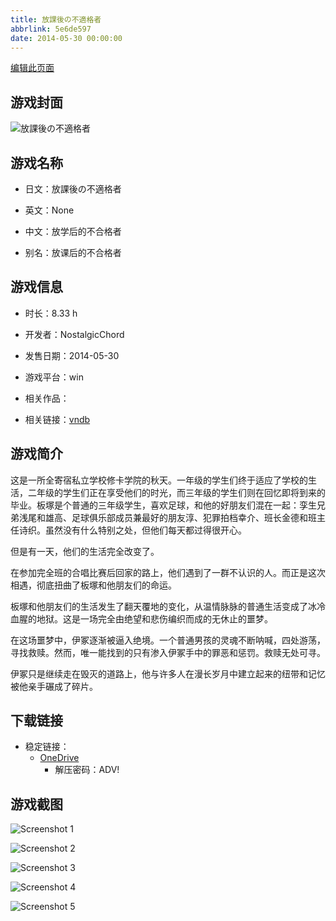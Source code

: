 ```yaml
---
title: 放課後の不適格者
abbrlink: 5e6de597
date: 2014-05-30 00:00:00
---
```

[编辑此页面](https://github.com/ACG-3/ADV3-source/blob/main/source/_posts/games/%E6%94%BE%E8%AA%B2%E5%BE%8C%E3%81%AE%E4%B8%8D%E9%81%A9%E6%A0%BC%E8%80%85.md)

## 游戏封面

![放課後の不適格者](https://pan.timero.xyz/onedrive/img_lib_001/%E6%94%BE%E8%AA%B2%E5%BE%8C%E3%81%AE%E4%B8%8D%E9%81%A9%E6%A0%BC%E8%80%85_cover.avif)


## 游戏名称

- 日文：放課後の不適格者
- 英文：None
- 中文：放学后的不合格者

- 别名：放课后的不合格者


## 游戏信息

- 时长：8.33 h
- 开发者：NostalgicChord
- 发售日期：2014-05-30
- 游戏平台：win
- 相关作品：

- 相关链接：[vndb](https://vndb.org/v13904)


## 游戏简介

这是一所全寄宿私立学校修卡学院的秋天。一年级的学生们终于适应了学校的生活，二年级的学生们正在享受他们的时光，而三年级的学生们则在回忆即将到来的毕业。板塚是个普通的三年级学生，喜欢足球，和他的好朋友们混在一起：孪生兄弟浅尾和雄高、足球俱乐部成员兼最好的朋友淳、犯罪拍档幸介、班长金德和班主任诗织。虽然没有什么特别之处，但他们每天都过得很开心。

但是有一天，他们的生活完全改变了。

在参加完全班的合唱比赛后回家的路上，他们遇到了一群不认识的人。而正是这次相遇，彻底扭曲了板塚和他朋友们的命运。

板塚和他朋友们的生活发生了翻天覆地的变化，从温情脉脉的普通生活变成了冰冷血腥的地狱。这是一场完全由绝望和悲伤编织而成的无休止的噩梦。

在这场噩梦中，伊冢逐渐被逼入绝境。一个普通男孩的灵魂不断呐喊，四处游荡，寻找救赎。然而，唯一能找到的只有渗入伊冢手中的罪恶和惩罚。救赎无处可寻。

伊冢只是继续走在毁灭的道路上，他与许多人在漫长岁月中建立起来的纽带和记忆被他亲手碾成了碎片。




## 下载链接

- 稳定链接：
    - [OneDrive](https://pan.timero.xyz/onedrive/adv_lib_001/%E6%94%BE%E8%AA%B2%E5%BE%8C%E3%81%AE%E4%B8%8D%E9%81%A9%E6%A0%BC%E8%80%85)
        - 解压密码：ADV!



## 游戏截图


![Screenshot 1](https://pan.timero.xyz/onedrive/img_lib_001/%E6%94%BE%E8%AA%B2%E5%BE%8C%E3%81%AE%E4%B8%8D%E9%81%A9%E6%A0%BC%E8%80%85_Screenshot_1.avif)

![Screenshot 2](https://pan.timero.xyz/onedrive/img_lib_001/%E6%94%BE%E8%AA%B2%E5%BE%8C%E3%81%AE%E4%B8%8D%E9%81%A9%E6%A0%BC%E8%80%85_Screenshot_2.avif)

![Screenshot 3](https://pan.timero.xyz/onedrive/img_lib_001/%E6%94%BE%E8%AA%B2%E5%BE%8C%E3%81%AE%E4%B8%8D%E9%81%A9%E6%A0%BC%E8%80%85_Screenshot_3.avif)

![Screenshot 4](https://pan.timero.xyz/onedrive/img_lib_001/%E6%94%BE%E8%AA%B2%E5%BE%8C%E3%81%AE%E4%B8%8D%E9%81%A9%E6%A0%BC%E8%80%85_Screenshot_4.avif)

![Screenshot 5](https://pan.timero.xyz/onedrive/img_lib_001/%E6%94%BE%E8%AA%B2%E5%BE%8C%E3%81%AE%E4%B8%8D%E9%81%A9%E6%A0%BC%E8%80%85_Screenshot_5.avif)

